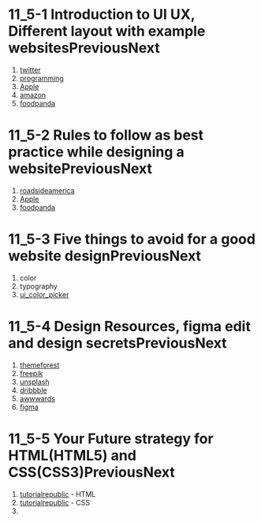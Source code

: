 # **11_5-1 Introduction to UI UX, Different layout with example websitesPreviousNext**

1. [twitter](https://twitter.com/i/flow/login)
2. [programming](https://web.programming-hero.com/web-7/video/web-7-11_5-1-introduction-to-ui-ux-different-layout-with-example-websites)
3. [Apple](https://www.apple.com/)
4. [amazon](https://www.amazon.com/)
5. [foodpanda](https://www.foodpanda.com.bd/?gclid=Cj0KCQiAq5meBhCyARIsAJrtdr4UCH-4SbanEtnRVS45Iav0gj8orFqRH3rXGfpWZo5LMsl9YGfEXRgaAtLDEALw_wcB)

# **11_5-2 Rules to follow as best practice while designing a websitePreviousNext**

1. [roadsideamerica](https://www.roadsideamerica.com/)
2. [Apple](https://www.apple.com/)
3. [foodpanda](https://www.foodpanda.com.bd/?gclid=Cj0KCQiAq5meBhCyARIsAJrtdr4UCH-4SbanEtnRVS45Iav0gj8orFqRH3rXGfpWZo5LMsl9YGfEXRgaAtLDEALw_wcB)

# **11_5-3 Five things to avoid for a good website designPreviousNext**

1. color 
2. typography
3. [ui_color_picker](https://uicolorpicker.com/)

# **11_5-4 Design Resources, figma edit and design secretsPreviousNext**

1. [themeforest](https://themeforest.net/)
2. [freepik](https://www.freepik.com/)
3. [unsplash](https://unsplash.com/)
4. [dribbble](https://dribbble.com/)
5. [awwwards](https://www.awwwards.com/)
6. [figma](https://www.figma.com/)

# **11_5-5 Your Future strategy for HTML(HTML5) and CSS(CSS3)PreviousNext**

1. [tutorialrepublic](https://www.tutorialrepublic.com/html-reference/html5-tags.php) - HTML
2. [tutorialrepublic](https://www.tutorialrepublic.com/css-tutorial/) - CSS
3.